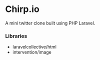 # Chirp.io #

A mini twitter clone built using PHP Laravel.

### Libraries ###
* laravelcollective/html
* intervention/image
